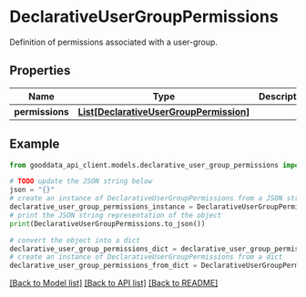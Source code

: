 # DeclarativeUserGroupPermissions

Definition of permissions associated with a user-group.

## Properties

Name | Type | Description | Notes
------------ | ------------- | ------------- | -------------
**permissions** | [**List[DeclarativeUserGroupPermission]**](DeclarativeUserGroupPermission.md) |  | [optional] 

## Example

```python
from gooddata_api_client.models.declarative_user_group_permissions import DeclarativeUserGroupPermissions

# TODO update the JSON string below
json = "{}"
# create an instance of DeclarativeUserGroupPermissions from a JSON string
declarative_user_group_permissions_instance = DeclarativeUserGroupPermissions.from_json(json)
# print the JSON string representation of the object
print(DeclarativeUserGroupPermissions.to_json())

# convert the object into a dict
declarative_user_group_permissions_dict = declarative_user_group_permissions_instance.to_dict()
# create an instance of DeclarativeUserGroupPermissions from a dict
declarative_user_group_permissions_from_dict = DeclarativeUserGroupPermissions.from_dict(declarative_user_group_permissions_dict)
```
[[Back to Model list]](../README.md#documentation-for-models) [[Back to API list]](../README.md#documentation-for-api-endpoints) [[Back to README]](../README.md)


